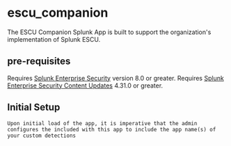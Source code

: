# escu_companion
The ESCU Companion Splunk App is built to support the organization's implementation of Splunk ESCU.

## pre-requisites
Requires [Splunk Enterprise Security](https://splunkbase.splunk.com/app/263) version 8.0 or greater.
Requires [Splunk Enterprise Security Content Updates](https://github.com/splunk/security_content) 4.31.0 or greater.

## Initial Setup
    Upon initial load of the app, it is imperative that the admin configures the included with this app to include the app name(s) of your custom detections




